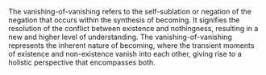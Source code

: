 

The vanishing-of-vanishing refers to the self-sublation or negation of the negation that occurs within the synthesis of becoming. It signifies the resolution of the conflict between existence and nothingness, resulting in a new and higher level of understanding. The vanishing-of-vanishing represents the inherent nature of becoming, where the transient moments of existence and non-existence vanish into each other, giving rise to a holistic perspective that encompasses both.

